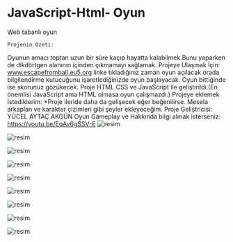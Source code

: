 # JavaScript-Html- Oyun
 Web tabanlı oyun
 
    Projenin Özeti:
 Oyunun amacı toptan uzun bir süre kaçıp hayatta kalabilmek.Bunu yaparken de dikdörtgen alanının içinden çıkmamayı sağlamak.
    Projeye Ulaşmak İçin:
www.escapefromball.eu5.org
linke tıkladığınız zaman oyun açılacak orada bilgilendirme kutucuğunu işaretlediğinizde oyun başlayacak. Oyun bittiğinde ise skorunuz gözükecek.
    Proje HTML CSS ve JavaScript ile geliştirildi.(En önemlisi JavaScript ama HTML olmasa oyun çalışmazdı.)
    Projeye eklemek İstediklerim:
*Proje ileride daha da gelişecek eğer beğenilirse. Mesela arkaplan ve karakter çizimleri gibi şeyler ekleyeceğim.
Proje Geliştricisi:
    YÜCEL AYTAÇ AKGÜN
Oyun Gameplay ve Hakkında bilgi almak isterseniz:
https://youtu.be/EqAv6gSSV-E
![resim](https://github.com/Aytacus/JavaScript-Html--Oyun/assets/92356087/b888d46b-b89d-4df8-8473-16c3e6f44c99)

![resim](https://github.com/Aytacus/JavaScript-Html--Oyun/assets/92356087/7360aad1-d5d5-4add-bd8c-bee1396eec25)

![resim](https://github.com/Aytacus/JavaScript-Html--Oyun/assets/92356087/415c0e85-bab6-4e6c-9815-5d0f8d311862)

![resim](https://github.com/Aytacus/JavaScript-Html--Oyun/assets/92356087/b566b2aa-4498-4d34-8c2b-a02fd69f02d2)




![resim](https://github.com/Aytacus/JavaScript-Html--Oyun/assets/92356087/e6f8c6a7-f0c6-44f9-aace-e419940a7be9)

![resim](https://github.com/Aytacus/JavaScript-Html--Oyun/assets/92356087/4e1f6ccf-1a4b-4e0a-8409-fe2f52d86c5e)

![resim](https://github.com/Aytacus/JavaScript-Html--Oyun/assets/92356087/420584df-6e1c-45f6-9282-a017209bbc27)

![resim](https://github.com/Aytacus/JavaScript-Html--Oyun/assets/92356087/ab775e2d-a106-4567-b586-bd8a2c8c9a43)

![resim](https://github.com/Aytacus/JavaScript-Html--Oyun/assets/92356087/d40e7b8a-0f81-4b42-99be-bcfe713a9d01)
